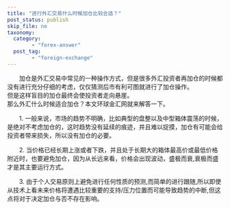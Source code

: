 ```yaml
---
title: "进行外汇交易什么时候加仓比较合适？"
post_status: publish
skip_file: no
taxonomy:
  category:
        - "forex-answer"
  post_tag:
        - "foreign-exchange"
---
```


　　加仓是外汇交易中常见的一种操作方式，但是很多外汇投资者再加仓的时候都没有进行充分仔细的考虑，仅仅猜测后市有利可图就进行了加仓操作。  
但是这样盲目的加仓最终会使投资者走向悬崖。  
那么外汇什么时候适合加仓？本文环球金汇网就来解答一下。

　　1. 一般来说，市场的趋势不明确，比如典型的盘整以及中型箱体震荡的时候，是绝对不考虑加仓的，这时趋势没有延续的痕迹，并且难以捉摸，加仓有可能会给投资者带来损失，所以没有加仓的必要。

　　2. 当价格已经长期上涨或者下跌，并且处于长期大的箱体最高价或最低价格附近时，也要避免加仓，因为从长远来看，价格会出现波动，盛极而衰,衰极而盛才是其主要运行方式。

　　3. 由于个人交易原则上避免进行任何性质的预测,而简单的进行跟随,所以即使从技术上看未来价格将遭遇比较重要的支持/压力位置而可能导致趋势的中断,但这点将对于决定加仓与否不存在影响。
